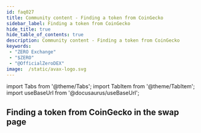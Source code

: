 ```yaml
---
id: faq027
title: Community content - Finding a token from CoinGecko
sidebar_label: Finding a token from CoinGecko
hide_title: true
hide_table_of_contents: true
description: Community content - Finding a token from CoinGecko
keywords:
 - "ZERO Exchange"
 - "$ZERO"
 - "@OfficialZeroDEX"
image:  /static/avax-logo.svg
---
```


import Tabs from '@theme/Tabs';
import TabItem from '@theme/TabItem';
import useBaseUrl from '@docusaurus/useBaseUrl';


## Finding a token from CoinGecko in the swap page

